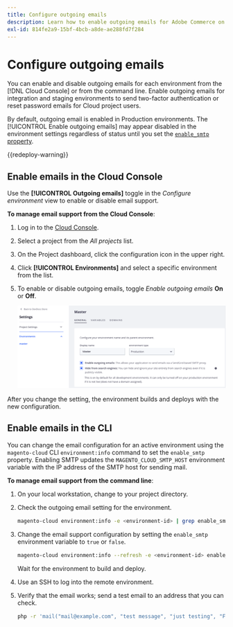 ```yaml
---
title: Configure outgoing emails
description: Learn how to enable outgoing emails for Adobe Commerce on cloud infrastructure.
exl-id: 814fe2a9-15bf-4bcb-a8de-ae288fd7f284
---
```

# Configure outgoing emails

You can enable and disable outgoing emails for each environment from the [!DNL Cloud Console] or from the command line. Enable outgoing emails for integration and staging environments to send two-factor authentication or reset password emails for Cloud project users.

By default, outgoing email is enabled in Production environments. The [!UICONTROL Enable outgoing emails] may appear disabled in the environment settings regardless of status until you set the [`enable_smtp` property](#enable-emails-in-the-cli).

{{redeploy-warning}}

## Enable emails in the Cloud Console

Use the **[!UICONTROL Outgoing emails]** toggle in the _Configure environment_ view to enable or disable email support.

**To manage email support from the Cloud Console**:

1. Log in to the [Cloud Console](https://console.adobecommerce.com).
1. Select a project from the _All projects_ list.
1. On the Project dashboard, click the configuration icon in the upper right.
1. Click **[!UICONTROL Environments]** and select a specific environment from the list.
1. To enable or disable outgoing emails, toggle _Enable outgoing emails_ **On** or **Off**.

   ![Enable outgoing email configuration](../../assets/outgoing-emails.png)

After you change the setting, the environment builds and deploys with the new configuration.

## Enable emails in the CLI

You can change the email configuration for an active environment using the `magento-cloud` CLI `environment:info` command to set the `enable_smtp` property. Enabling SMTP updates the `MAGENTO_CLOUD_SMTP_HOST` environment variable with the IP address of the SMTP host for sending mail.

**To manage email support from the command line**:

1. On your local workstation, change to your project directory.

1. Check the outgoing email setting for the environment.

   ```bash
   magento-cloud environment:info -e <environment-id> | grep enable_smtp
   ```

1. Change the email support configuration by setting the `enable_smtp` environment variable to `true` or `false`.

   ```bash
   magento-cloud environment:info --refresh -e <environment-id> enable_smtp true
   ```

   Wait for the environment to build and deploy.

1. Use an SSH to log into the remote environment.

1. Verify that the email works; send a test email to an address that you can check.

      ```bash
      php -r 'mail("mail@example.com", "test message", "just testing", "From: tester@example.com");'
      ```
